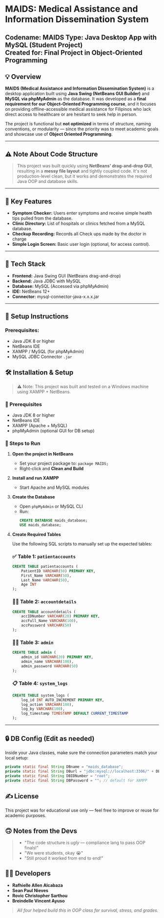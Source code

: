 # MAIDS: Medical Assistance and Information Dissemination System

**Codename:** MAIDS
**Type:** Java Desktop App with MySQL (Student Project)  
**Created for:** Final Project in Object-Oriented Programming  
---

## 💡 Overview

**MAIDS (Medical Assistance and Information Dissemination System)** is a desktop application built using **Java Swing (NetBeans GUI Builder)** and **MySQL via phpMyAdmin** as the database. It was developed as a **final requirement for our Object-Oriented Programming course**, and it focuses on providing offline-accessible medical assistance for Filipinos who lack direct access to healthcare or are hesitant to seek help in person.

The project is functional but **not optimized** in terms of structure, naming conventions, or modularity — since the priority was to meet academic goals and showcase use of **Object Oriented Programming**.

---
## ⚠️ Note About Code Structure

> This project was built quickly using **NetBeans' drag-and-drop GUI**, resulting in a **messy file layout** and tightly coupled code. It's not production-level clean, but it works and demonstrates the required Java OOP and database skills.

---

## 🎯 Key Features

- **Symptom Checker:** Users enter symptoms and receive simple health tips pulled from the database.
- **Clinic Directory:** List of hospitals or clinics fetched from a MySQL database.
- **Checkup Recording:** Records all Check ups made by the doctor in charge
- **Simple Login Screen:** Basic user login (optional, for access control).

---

## 🧰 Tech Stack

- **Frontend:** Java Swing GUI (NetBeans drag-and-drop)  
- **Backend:** Java JDBC with MySQL  
- **Database:** MySQL (Accessed via phpMyAdmin)  
- **IDE:** NetBeans 12+  
- **Connector:** mysql-connector-java-x.x.x.jar

---

## 🔌 Setup Instructions

### Prerequisites:
- Java JDK 8 or higher  
- NetBeans IDE  
- XAMPP / MySQL (for phpMyAdmin)  
- MySQL JDBC Connector `.jar`

## 🛠 Installation & Setup

> ⚠️ Note: This project was built and tested on a Windows machine using XAMPP + NetBeans.

### 🔧 Prerequisites

- Java JDK 8 or higher
- NetBeans IDE
- XAMPP (Apache + MySQL)
- phpMyAdmin (optional GUI for DB setup)

### 🚀 Steps to Run

1. **Open the project in NetBeans**
   - Set your project package to: `package MAIDS;`
   - Right-click and **Clean and Build**

2. **Install and run XAMPP**
   - Start Apache and MySQL modules

3. **Create the Database**

   - Open `phpMyAdmin` or MySQL CLI
   - Run:
     ```sql
     CREATE DATABASE maids_database;
     USE maids_database;
     ```

4. **Create Required Tables**

   Use the following SQL scripts to manually set up the expected tables:

   ### ✅ Table 1: `patientaccounts`
   ```sql
   CREATE TABLE patientaccounts (
       PatientID VARCHAR(50) PRIMARY KEY,
       First_Name VARCHAR(50),
       Last_Name VARCHAR(50),
       Age INT
   );
   ```

   ### 👩‍🏫 Table 2: `accountdetails`
   ```sql
   CREATE TABLE accountdetails (
       accIDNumber VARCHAR(20) PRIMARY KEY,
       accFull_Name VARCHAR(100),
       accPassword VARCHAR(50)
   );
   ```

   ### 👩‍💻 Table 3: `admin`
   ```sql
   CREATE TABLE admin (
       admin_id VARCHAR(20) PRIMARY KEY,
       admin_name VARCHAR(100),
       admin_password VARCHAR(50)
   );
   ```

   ### 📋 Table 4: `system_logs`
   ```sql
   CREATE TABLE system_logs (
       log_id INT AUTO_INCREMENT PRIMARY KEY,
       log_action VARCHAR(100),
       log_by VARCHAR(100),
       log_timestamp TIMESTAMP DEFAULT CURRENT_TIMESTAMP
   );
   ```
---

## 🔒 DB Config (Edit as needed)

Inside your Java classes, make sure the connection parameters match your local setup:

```java
private static final String DBname = "maids_database";
private static final String DBurl = "jdbc:mysql://localhost:3306/" + DBname;
private static final String DBIDNumber = "root";
private static final String DBPassword = ""; // default for XAMPP
```

## ✍️ License

This project was for educational use only — feel free to improve or reuse for academic purposes.

## 🙃 Notes from the Devs

> - "The code structure is *ugly* — compliance lang to pass OOP finals!"
> - "We were students, okay 😭"
> - "Still proud it worked from end to end!"

## 👨‍💻 Developers

- **Rafhielle Allen Alcabaza**
- **Sean Paul Nieves**
- **Rovic Christopher Sarthou**
- **Breindelle Vincent Ayuso**

> *All four helped build this in OOP class for survival, stress, and grades.*
